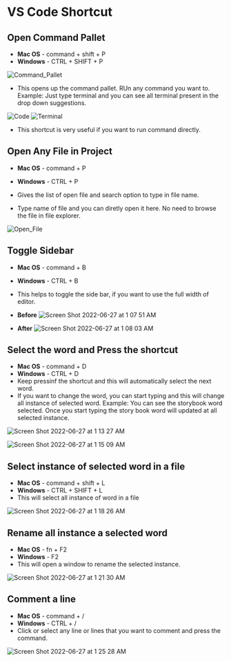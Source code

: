 # VS Code Shortcut

## Open Command Pallet

* **Mac OS** - command + shift + P
* **Windows** - CTRL + SHIFT + P

![Command_Pallet](https://user-images.githubusercontent.com/15153600/175863145-eb0cc0f1-aeef-4811-9f34-2b1d98f24fa2.png)

* This opens up the command pallet. RUn any command you want to. Example: Just type terminal and you can see all terminal present in the drop down suggestions.

![Code](https://user-images.githubusercontent.com/15153600/175863461-0672b55d-14b4-4d8f-a300-c7faf483d181.png)
![Terminal](https://user-images.githubusercontent.com/15153600/175863464-1b486965-2906-4a8f-84d9-02b89b979463.png)

* This shortcut is very useful if you want to run command directly.

## Open Any File in Project

* **Mac OS** - command + P
* **Windows** - CTRL + P

* Gives the list of open file and search option to type in file name.
* Type name of file and you can diretly open it here. No need to browse the file in file explorer.

![Open_File](https://user-images.githubusercontent.com/15153600/175863780-46ed471b-5b73-4274-82f2-715220cde965.png)

## Toggle Sidebar
* **Mac OS** - command + B
* **Windows** - CTRL + B

* This helps to toggle the side bar, if you want to use the full width of editor.

* **Before**
![Screen Shot 2022-06-27 at 1 07 51 AM](https://user-images.githubusercontent.com/15153600/175864162-34914c5c-63b4-4b0b-a55e-b54346097dcb.png)

* **After**
![Screen Shot 2022-06-27 at 1 08 03 AM](https://user-images.githubusercontent.com/15153600/175864197-61862236-b411-4d84-8222-ed46e3659778.png)

## Select the word and Press the shortcut
* **Mac OS** - command + D
* **Windows** - CTRL + D
* Keep pressinf the shortcut and this will automatically select the next word.
* If you want to change the word, you can start typing and this will change all instance of selected word. Example: You can see the storybook word selected. Once you start typing the story book word will updated at all selected instance.

![Screen Shot 2022-06-27 at 1 13 27 AM](https://user-images.githubusercontent.com/15153600/175864723-6525a2c7-6f14-469e-ac5e-e377d9ab12bb.png)

![Screen Shot 2022-06-27 at 1 15 09 AM](https://user-images.githubusercontent.com/15153600/175864874-bf6f93a9-5a62-43fd-bcc4-367188b5da39.png)

## Select instance of selected word in a file
* **Mac OS** - command + shift + L
* **Windows** - CTRL + SHIFT + L
* This will select all instance of word in a file

![Screen Shot 2022-06-27 at 1 18 26 AM](https://user-images.githubusercontent.com/15153600/175865188-a6d1fee0-9cb7-455c-8c11-7d7e6ed18364.png)

## Rename all instance a selected word
* **Mac OS** - fn + F2
* **Windows** - F2
* This will open a window to rename the selected instance.

![Screen Shot 2022-06-27 at 1 21 30 AM](https://user-images.githubusercontent.com/15153600/175865474-2e24855b-bd99-471d-b26d-15cf4905d5d1.png)

## Comment a line
* **Mac OS** - command + /
* **Windows** - CTRL + /
* Click or select any line or lines that you want to comment and press the command.

![Screen Shot 2022-06-27 at 1 25 28 AM](https://user-images.githubusercontent.com/15153600/175865808-f998ffd7-a397-4ec0-ba0b-5cf4a07991bf.png)
